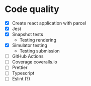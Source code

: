 # Code quality

* [x] Create react application with parcel
* [x] Jest
* [x] Snapshot tests
  * Testing rendering
* [x] Simulator testing
  * Testing submission
* [ ] GitHub Actions
* [ ] Coverage coveralls.io
* [ ] Prettier
* [ ] Typescript
* [ ] Eslint (?)
